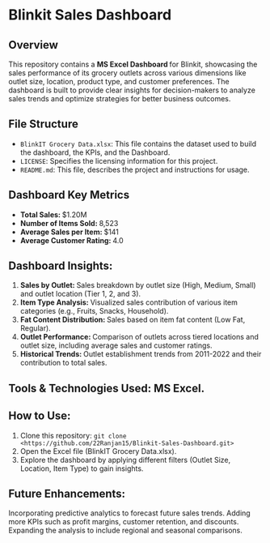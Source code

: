 # Blinkit Sales Dashboard 

## Overview
This repository contains a <b> MS Excel Dashboard </b> for Blinkit, showcasing the sales performance of its grocery outlets across various dimensions like outlet size, location, product type, and customer preferences. The dashboard is built to provide clear insights for decision-makers to analyze sales trends and optimize strategies for better business outcomes.

## File Structure
- `BlinkIT Grocery Data.xlsx`: This file contains the dataset used to build the dashboard, the KPIs, and the Dashboard.
- `LICENSE`: Specifies the licensing information for this project.
- `README.md`: This file, describes the project and instructions for usage.

## Dashboard Key Metrics
- <b> Total Sales: </b> $1.20M
- <b> Number of Items Sold: </b> 8,523
- <b> Average Sales per Item: </b> $141
- <b> Average Customer Rating: </b> 4.0

## Dashboard Insights:
1. <b> Sales by Outlet: </b> Sales breakdown by outlet size (High, Medium, Small) and outlet location (Tier 1, 2, and 3).
2. <b> Item Type Analysis: </b> Visualized sales contribution of various item categories (e.g., Fruits, Snacks, Household).
3. <b> Fat Content Distribution: </b> Sales based on item fat content (Low Fat, Regular).
4. <b> Outlet Performance: </b> Comparison of outlets across tiered locations and outlet size, including average sales and customer ratings.
5. <b> Historical Trends: </b> Outlet establishment trends from 2011-2022 and their contribution to total sales.

## <b> Tools & Technologies Used: </b> MS Excel.

## <b> How to Use: </b>
1. Clone this repository: `git clone <https://github.com/22Ranjan15/Blinkit-Sales-Dashboard.git>`
2. Open the Excel file (BlinkIT Grocery Data.xlsx).
3. Explore the dashboard by applying different filters (Outlet Size, Location, Item Type) to gain insights.

## <b> Future Enhancements: </b>
Incorporating predictive analytics to forecast future sales trends.
Adding more KPIs such as profit margins, customer retention, and discounts.
Expanding the analysis to include regional and seasonal comparisons.

